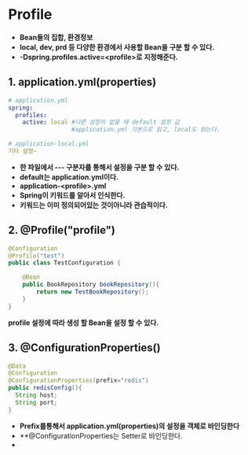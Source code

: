 # Profile
- **Bean들의 집합, 환경정보**
- **local, dev, prd 등 다양한 환경에서 사용할 Bean을 구분 할 수 있다.**
- **-Dspring.profiles.active=\<profile>로 지정해준다.**



## 1. application.yml(properties)
```yaml
# application.yml
spring:
  profiles:
    active: local #다른 설정이 없을 때 default 설정 값
                  #application.yml 기본으로 읽고, local도 읽는다.
```
```yaml
# application-local.yml
기타 설정~
```
- **한 파일에서 --- 구분자를 통해서 설정을 구분 할 수 있다.**
- **default는 application.yml이다.**
- **application-\<profile>.yml**
- **Spring이 키워드를 알아서 인식한다.**
- **키워드는 이미 정의되어있는 것이아니라 관습적이다.**

## 2. \@Profile("profile")
```java
@Configuration
@Profile("test")
public class TestConfiguration {

    @Bean
    public BookRepository bookRepository(){
        return new TestBookRepository();
    }
}

```

**profile 설정에 따라 생성 할 Bean을 설정 할 수 있다.**


## 3. \@ConfigurationProperties()
```java
@Data
@Configuration
@ConfigurationProperties(prefix="redis")
public redisConfig(){
  String host;
  String port;
}
```

- **Prefix를통해서 application.yml(properties)의 설정을 객체로 바인딩한다**
- **\@ConfigurationProperties는 Setter로 바인딩한다.
- 
